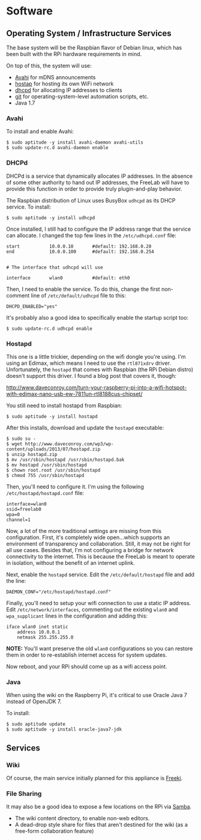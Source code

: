 <!-- Freeki metadata. Do not remove this section!
TITLE: Software
-->
<h1>Software</h1>

<h2>Operating System / Infrastructure Services</h2>

<p>The base system will be the Raspbian flavor of Debian linux, which has been built with the RPi hardware requirements in mind. </p>

<p>On top of this, the system will use:</p>

<ul>
<li><a href="http://en.wikipedia.org/wiki/Avahi_%28software%29">Avahi</a> for mDNS announcements</li>
<li><a href="http://en.wikipedia.org/wiki/HostAP">hostap</a> for hosting its own WiFi network</li>
<li><a href="http://en.wikipedia.org/wiki/DHCPD">dhcpd</a> for allocating IP addresses to clients</li>
<li><a href="http://www.git-scm.com">git</a> for operating-system-level automation scripts, etc.</li>
<li>Java 1.7</li>
</ul>

<h3>Avahi</h3>

<p>To install and enable Avahi:</p>

<pre><code>$ sudo aptitude -y install avahi-daemon avahi-utils
$ sudo update-rc.d avahi-daemon enable
</code></pre>

<h3>DHCPd</h3>

<p>DHCPd is a service that dynamically allocates IP addresses. In the absence of some other authority to hand out IP addresses, the FreeLab will have to provide this function in order to provide truly plugin-and-play behavior.</p>

<p>The Raspbian distribution of Linux uses BusyBox <code>udhcpd</code> as its DHCP service. To install:</p>

<pre><code>$ sudo aptitude -y install udhcpd
</code></pre>

<p>Once installed, I still had to configure the IP address range that the service can allocate. I changed the top few lines in the <code>/etc/udhcpd.conf</code> file:</p>

<pre><code>start           10.0.0.10       #default: 192.168.0.20
end             10.0.0.100      #default: 192.168.0.254


# The interface that udhcpd will use

interface       wlan0           #default: eth0    
</code></pre>

<p>Then, I need to enable the service. To do this, change the first non-comment line of <code>/etc/default/udhcpd</code> file to this:</p>

<pre><code>DHCPD_ENABLED="yes"
</code></pre>

<p>It's probably also a good idea to specifically enable the startup script too:</p>

<pre><code>$ sudo update-rc.d udhcpd enable
</code></pre>

<h3>Hostapd</h3>

<p>This one is a little trickier, depending on the wifi dongle you're using. I'm using an Edimax, which means I need to use the <code>rtl871xdrv</code> driver. Unfortunately, the <code>hostapd</code> that comes with Raspbian (the RPi Debian distro) doesn't support this driver. I found a blog post that covers it, though:</p>

<p><a href="http://www.daveconroy.com/turn-your-raspberry-pi-into-a-wifi-hotspot-with-edimax-nano-usb-ew-7811un-rtl8188cus-chipset/">http://www.daveconroy.com/turn-your-raspberry-pi-into-a-wifi-hotspot-with-edimax-nano-usb-ew-7811un-rtl8188cus-chipset/</a></p>

<p>You still need to install hostapd from Raspbian:</p>

<pre><code>$ sudo aptitude -y install hostapd
</code></pre>

<p>After this installs, download and update the <code>hostapd</code> executable:</p>

<pre><code>$ sudo su -
$ wget http://www.daveconroy.com/wp3/wp-content/uploads/2013/07/hostapd.zip
$ unzip hostapd.zip 
$ mv /usr/sbin/hostapd /usr/sbin/hostapd.bak
$ mv hostapd /usr/sbin/hostapd
$ chown root.root /usr/sbin/hostapd 
$ chmod 755 /usr/sbin/hostapd
</code></pre>

<p>Then, you'll need to configure it. I'm using the following <code>/etc/hostapd/hostapd.conf</code> file:</p>

<pre><code>interface=wlan0
ssid=freelab0
wpa=0
channel=1
</code></pre>

<p>Now, a lot of the more traditional settings are missing from this configuration. First, it's completely wide open...which supports an environment of transparency and collaboration. Still, it may not be right for all use cases. Besides that, I'm not configuring a bridge for network connectivity to the internet. This is because the FreeLab is meant to operate in isolation, without the benefit of an internet uplink.</p>

<p>Next, enable the <code>hostapd</code> service. Edit the <code>/etc/default/hostapd</code> file and add the line:</p>

<pre><code>DAEMON_CONF="/etc/hostapd/hostapd.conf"
</code></pre>

<p>Finally, you'll need to setup your wifi connection to use a static IP address. Edit <code>/etc/network/interfaces</code>, commenting out the existing <code>wlan0</code> and <code>wpa_supplicant</code> lines in the configuration and adding this:</p>

<pre><code>iface wlan0 inet static
    address 10.0.0.1
    netmask 255.255.255.0
</code></pre>

<p><strong>NOTE:</strong> You'll want preserve the old <code>wlan0</code> configurations so you can restore them in order to re-establish internet access for system updates.</p>

<p>Now reboot, and your RPi should come up as a wifi access point.</p>

<h3>Java</h3>

<p>When using the wiki on the Raspberry Pi, it's critical to use Oracle Java 7 instead of OpenJDK 7. </p>

<p>To install:</p>

<pre><code>$ sudo aptitude update
$ sudo aptitude -y install oracle-java7-jdk
</code></pre>

<h2>Services</h2>

<h3>Wiki</h3>

<p>Of course, the main service initially planned for this appliance is <a href="/wiki/Projects/Freeki/Overview#">Freeki</a>.</p>

<h3>File Sharing</h3>

<p>It may also be a good idea to expose a few locations on the RPi via <a href="http://en.wikipedia.org/wiki/Samba_%28software%29">Samba</a>. </p>

<ul>
<li>The wiki content directory, to enable non-web editors.</li>
<li>A dead-drop style share for files that aren't destined for the wiki (as a free-form collaboration feature)</li>
</ul>